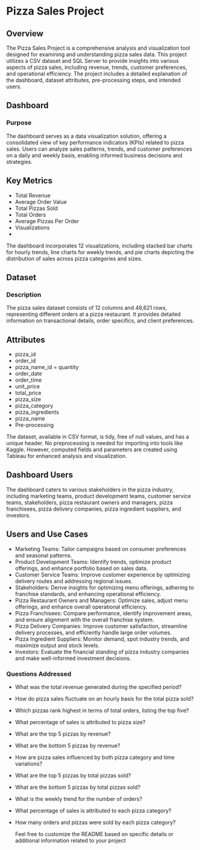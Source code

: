 # Pizza Sales Project

## Overview
The Pizza Sales Project is a comprehensive analysis and visualization tool designed for examining and understanding pizza sales data. This project utilizes a CSV dataset and SQL Server to provide insights into various aspects of pizza sales, including revenue, trends, customer preferences, and operational efficiency. The project includes a detailed explanation of the dashboard, dataset attributes, pre-processing steps, and intended users.

## Dashboard
### Purpose
The dashboard serves as a data visualization solution, offering a consolidated view of key performance indicators (KPIs) related to pizza sales. Users can analyze sales patterns, trends, and customer preferences on a daily and weekly basis, enabling informed business decisions and strategies.

## Key Metrics
- Total Revenue
- Average Order Value
- Total Pizzas Sold
- Total Orders
- Average Pizzas Per Order
- Visualizations
- 
The dashboard incorporates 12 visualizations, including stacked bar charts for hourly trends, line charts for weekly trends, and pie charts depicting the distribution of sales across pizza categories and sizes.

## Dataset
### Description
The pizza sales dataset consists of 12 columns and 48,621 rows, representing different orders at a pizza restaurant. It provides detailed information on transactional details, order specifics, and client preferences.

## Attributes
- pizza_id
- order_id
- pizza_name_id
= quantity
- order_date
- order_time
- unit_price
- total_price
- pizza_size
- pizza_category
- pizza_ingredients
- pizza_name
- Pre-processing

The dataset, available in CSV format, is tidy, free of null values, and has a unique header. No preprocessing is needed for importing into tools like Kaggle. However, computed fields and parameters are created using Tableau for enhanced analysis and visualization.

## Dashboard Users
The dashboard caters to various stakeholders in the pizza industry, including marketing teams, product development teams, customer service teams, stakeholders, pizza restaurant owners and managers, pizza franchisees, pizza delivery companies, pizza ingredient suppliers, and investors.

## Users and Use Cases
- Marketing Teams: Tailor campaigns based on consumer preferences and seasonal patterns.
- Product Development Teams: Identify trends, optimize product offerings, and enhance portfolio based on sales data.
- Customer Service Teams: Improve customer experience by optimizing delivery routes and addressing regional issues.
- Stakeholders: Derive insights for optimizing menu offerings, adhering to franchise standards, and enhancing operational efficiency.
- Pizza Restaurant Owners and Managers: Optimize sales, adjust menu offerings, and enhance overall operational efficiency.
- Pizza Franchisees: Compare performance, identify improvement areas, and ensure alignment with the overall franchise system.
- Pizza Delivery Companies: Improve customer satisfaction, streamline delivery processes, and efficiently handle large order volumes.
- Pizza Ingredient Suppliers: Monitor demand, spot industry trends, and maximize output and stock levels.
- Investors: Evaluate the financial standing of pizza industry companies and make well-informed investment decisions.

### Questions Addressed
- What was the total revenue generated during the specified period?
- How do pizza sales fluctuate on an hourly basis for the total pizza sold?
- Which pizzas rank highest in terms of total orders, listing the top five?
- What percentage of sales is attributed to pizza size?
- What are the top 5 pizzas by revenue?
- What are the bottom 5 pizzas by revenue?
- How are pizza sales influenced by both pizza category and time variations?
- What are the top 5 pizzas by total pizzas sold?
- What are the bottom 5 pizzas by total pizzas sold?
- What is the weekly trend for the number of orders?
- What percentage of sales is attributed to each pizza category?
- How many orders and pizzas were sold by each pizza category?
  
  Feel free to customize the README based on specific details or additional information related to your project

